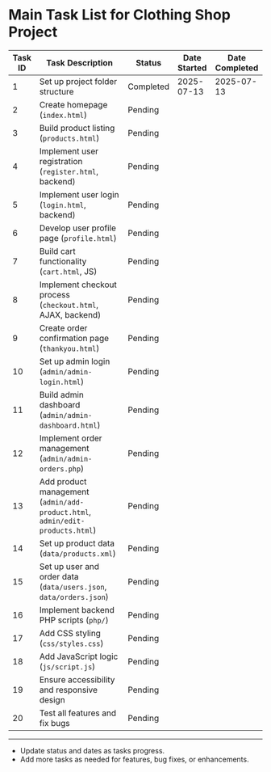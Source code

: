 # Main Task List for Clothing Shop Project

| Task ID | Task Description                          | Status     | Date Started | Date Completed |
| ------- | ----------------------------------------- | ---------- | ------------ | -------------- |
| 1       | Set up project folder structure           | Completed  | 2025-07-13   | 2025-07-13     |
| 2       | Create homepage (`index.html`)            | Pending    |              |                |
| 3       | Build product listing (`products.html`)   | Pending    |              |                |
| 4       | Implement user registration (`register.html`, backend) | Pending    |              |                |
| 5       | Implement user login (`login.html`, backend) | Pending    |              |                |
| 6       | Develop user profile page (`profile.html`) | Pending    |              |                |
| 7       | Build cart functionality (`cart.html`, JS) | Pending    |              |                |
| 8       | Implement checkout process (`checkout.html`, AJAX, backend) | Pending    |              |                |
| 9       | Create order confirmation page (`thankyou.html`) | Pending    |              |                |
| 10      | Set up admin login (`admin/admin-login.html`) | Pending    |              |                |
| 11      | Build admin dashboard (`admin/admin-dashboard.html`) | Pending    |              |                |
| 12      | Implement order management (`admin/admin-orders.php`) | Pending    |              |                |
| 13      | Add product management (`admin/add-product.html`, `admin/edit-products.html`) | Pending    |              |                |
| 14      | Set up product data (`data/products.xml`) | Pending    |              |                |
| 15      | Set up user and order data (`data/users.json`, `data/orders.json`) | Pending    |              |                |
| 16      | Implement backend PHP scripts (`php/`)    | Pending    |              |                |
| 17      | Add CSS styling (`css/styles.css`)        | Pending    |              |                |
| 18      | Add JavaScript logic (`js/script.js`)     | Pending    |              |                |
| 19      | Ensure accessibility and responsive design | Pending    |              |                |
| 20      | Test all features and fix bugs            | Pending    |              |                |

---

- Update status and dates as tasks progress.
- Add more tasks as needed for features, bug fixes, or enhancements.
